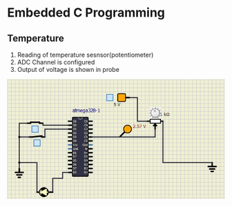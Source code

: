 # Embedded C Programming 
## Temperature 

 1.  Reading of temperature sesnsor(potentiometer)
 3.  ADC Channel is configured
 4.  Output of voltage is shown in probe
 
![Activity2](https://github.com/topnotch07/Emb-C/blob/77473362f45d4087851604d8efbcad720a570069/Activity-2/activity-2.jpg)
